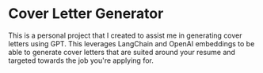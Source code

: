 # Cover Letter Generator
This is a personal project that I created to assist me in generating cover letters using GPT. This leverages LangChain and OpenAI embeddings to be able to generate cover letters that are suited around your resume and targeted towards the job you're applying for.
